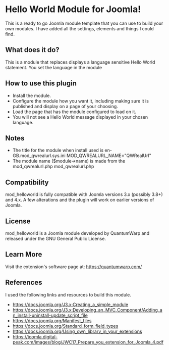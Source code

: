# Hello World Module for Joomla!

This is a ready to go Joomla module template that you can use to build your own modules. I have added all the settings, elements and things I could find.

## What does it do?
This is a module that replaces displays a language sensitive Hello World statement. You set the language in the module

## How to use this plugin
- Install the module.
- Configure the module how you want it, including making sure it is published and display on a page of your choosing.
- Load the page that has the module configured to load on it.
- You will not see a Hello World message displayed in your chosen language.

## Notes
- The title for the module when install used is en-GB.mod_qwrealurl.sys.ini MOD_QWREALURL_NAME="QWRealUrl"
- The module name ($module->name) is made from the mod_qwrealurl.php <filename module="mod_qwrealurl">mod_qwrealurl.php</filename>

## Compatibility
mod_helloworld is fully compatible with Joomla versions 3.x (possibly 3.8+) and 4.x. A few alterations and the plugin  will work on earlier versions of Joomla.

## License
mod_helloworld is a Joomla module developed by QuantumWarp and released under the GNU General Public License.

## Learn More
Visit the extension's software page at: https://quantumwarp.com/

## References
I used the following links and resources to build this module.
- https://docs.joomla.org/J3.x:Creating_a_simple_module
- https://docs.joomla.org/J3.x:Developing_an_MVC_Component/Adding_an_install-uninstall-update_script_file
- https://docs.joomla.org/Manifest_files
- https://docs.joomla.org/Standard_form_field_types
- https://docs.joomla.org/Using_own_library_in_your_extensions
- https://joomla.digital-peak.com/images/blog/JWC17_Prepare_you_extension_for_Joomla_4.pdf